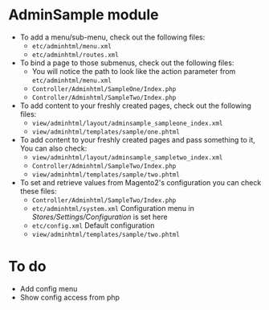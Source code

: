 # AdminSample module

* To add a menu/sub-menu, check out the following files:
  * `etc/adminhtml/menu.xml`
  * `etc/adminhtml/routes.xml`
* To bind a page to those submenus, check out the following files:
  * You will notice the path to look like the action parameter from `etc/adminhtml/menu.xml`
  * `Controller/Adminhtml/SampleOne/Index.php`
  * `Controller/Adminhtml/SampleTwo/Index.php`
* To add content to your freshly created pages, check out the following files:
  * `view/adminhtml/layout/adminsample_sampleone_index.xml`
  * `view/adminhtml/templates/sample/one.phtml`
* To add content to your freshly created pages and pass something to it, You can also check:
  * `view/adminhtml/layout/adminsample_sampletwo_index.xml`
  * `Controller/Adminhtml/SampleTwo/Index.php`
  * `view/adminhtml/templates/sample/two.phtml`
* To set and retrieve values from Magento2's configuration you can check these files:
  * `Controller/Adminhtml/SampleTwo/Index.php`
  * `etc/adminhtml/system.xml` Configuration menu in *Stores/Settings/Configuration* is set here
  * `etc/config.xml` Default configuration
  * `view/adminhtml/templates/sample/two.phtml`

# To do

- Add config menu
- Show config access from php
